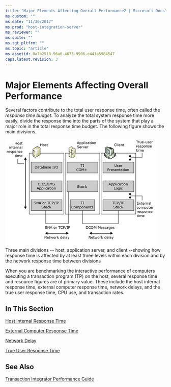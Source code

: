```yaml
---
title: "Major Elements Affecting Overall Performance2 | Microsoft Docs"
ms.custom: ""
ms.date: "11/30/2017"
ms.prod: "host-integration-server"
ms.reviewer: ""
ms.suite: ""
ms.tgt_pltfrm: ""
ms.topic: "article"
ms.assetid: 0a7b2518-96a0-4673-9906-e441a5984547
caps.latest.revision: 3
---
```

# Major Elements Affecting Overall Performance
Several factors contribute to the total user response time, often called the *response time budget*. To analyze the total system response time more easily, divide the response time into the parts of the system that play a major role in the total response time budget. The following figure shows the main divisions.  
  
 ![](../core/media/his-ti25.gif "his_ti25")  
Three main divisions -- host, application server, and client --showing how response time is affected by at least three levels within each division and by the network response time between divisions  
  
 When you are benchmarking the interactive performance of computers executing a transaction program (TP) on the host, several response time and resource figures are of primary value. These include the host internal response time, external computer response time, network delays, and the true user response time, CPU use, and transaction rates.  
  
## In This Section  
 [Host Internal Response Time](../core/host-internal-response-time2.md)  
  
 [External Computer Response Time](../core/external-computer-response-time2.md)  
  
 [Network Delay](../core/network-delay2.md)  
  
 [True User Response Time](../core/true-user-response-time1.md)  
  
## See Also  
 [Transaction Integrator Performance Guide](../core/transaction-integrator-performance-guide2.md)